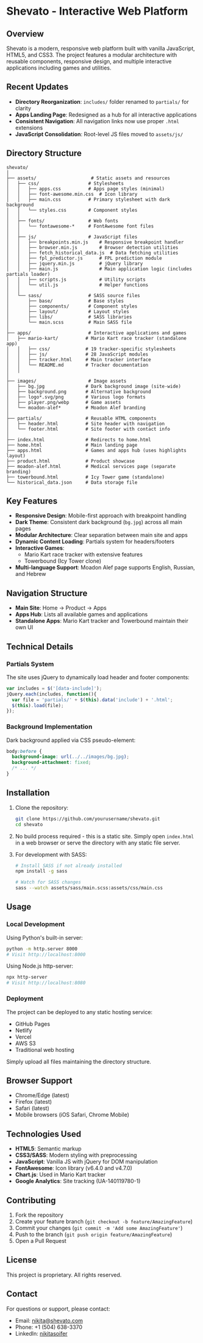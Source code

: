 # Shevato - Interactive Web Platform

## Overview

Shevato is a modern, responsive web platform built with vanilla JavaScript, HTML5, and CSS3. The project features a modular architecture with reusable components, responsive design, and multiple interactive applications including games and utilities.

## Recent Updates

- **Directory Reorganization**: `includes/` folder renamed to `partials/` for clarity
- **Apps Landing Page**: Redesigned as a hub for all interactive applications
- **Consistent Navigation**: All navigation links now use proper `.html` extensions
- **JavaScript Consolidation**: Root-level JS files moved to `assets/js/`

## Directory Structure

```
shevato/
│
├── assets/                    # Static assets and resources
│   ├── css/                  # Stylesheets
│   │   ├── apps.css          # Apps page styles (minimal)
│   │   ├── font-awesome.min.css  # Icon library
│   │   ├── main.css          # Primary stylesheet with dark background
│   │   └── styles.css        # Component styles
│   │
│   ├── fonts/                # Web fonts
│   │   └── fontawesome-*     # FontAwesome font files
│   │
│   ├── js/                   # JavaScript files
│   │   ├── breakpoints.min.js    # Responsive breakpoint handler
│   │   ├── browser.min.js        # Browser detection utilities
│   │   ├── fetch_historical_data.js  # Data fetching utilities
│   │   ├── fpl_predictor.js      # FPL prediction module
│   │   ├── jquery.min.js         # jQuery library
│   │   ├── main.js               # Main application logic (includes partials loader)
│   │   ├── scripts.js            # Utility scripts
│   │   └── util.js               # Helper functions
│   │
│   └── sass/                 # SASS source files
│       ├── base/             # Base styles
│       ├── components/       # Component styles
│       ├── layout/           # Layout styles
│       ├── libs/             # SASS libraries
│       └── main.scss         # Main SASS file
│
├── apps/                     # Interactive applications and games
│   ├── mario-kart/          # Mario Kart race tracker (standalone app)
│   │   ├── css/             # 19 tracker-specific stylesheets
│   │   ├── js/              # 28 JavaScript modules
│   │   ├── tracker.html     # Main tracker interface
│   │   └── README.md        # Tracker documentation
│   │
│
├── images/                   # Image assets
│   ├── bg.jpg               # Dark background image (site-wide)
│   ├── background.png       # Alternative background
│   ├── logo*.svg/png        # Various logo formats
│   ├── player.png/webp      # Game assets
│   └── moadon-alef*         # Moadon Alef branding
│
├── partials/                # Reusable HTML components
│   ├── header.html          # Site header with navigation
│   └── footer.html          # Site footer with contact info
│
├── index.html               # Redirects to home.html
├── home.html                # Main landing page
├── apps.html                # Games and apps hub (uses highlights layout)
├── product.html             # Product showcase
├── moadon-alef.html         # Medical services page (separate branding)
├── towerbound.html          # Icy Tower game (standalone)
└── historical_data.json     # Data storage file
```

## Key Features

- **Responsive Design**: Mobile-first approach with breakpoint handling
- **Dark Theme**: Consistent dark background (`bg.jpg`) across all main pages
- **Modular Architecture**: Clear separation between main site and apps
- **Dynamic Content Loading**: Partials system for headers/footers
- **Interactive Games**: 
  - Mario Kart race tracker with extensive features
  - Towerbound (Icy Tower clone)
- **Multi-language Support**: Moadon Alef page supports English, Russian, and Hebrew

## Navigation Structure

- **Main Site**: Home → Product → Apps
- **Apps Hub**: Lists all available games and applications
- **Standalone Apps**: Mario Kart tracker and Towerbound maintain their own UI

## Technical Details

### Partials System
The site uses jQuery to dynamically load header and footer components:
```javascript
var includes = $('[data-include]');
jQuery.each(includes, function(){
  var file = 'partials/' + $(this).data('include') + '.html';
  $(this).load(file);
});
```

### Background Implementation
Dark background applied via CSS pseudo-element:
```css
body:before {
  background-image: url(../../images/bg.jpg);
  background-attachment: fixed;
  /* ... */
}
```

## Installation

1. Clone the repository:
   ```bash
   git clone https://github.com/yourusername/shevato.git
   cd shevato
   ```

2. No build process required - this is a static site. Simply open `index.html` in a web browser or serve the directory with any static file server.

3. For development with SASS:
   ```bash
   # Install SASS if not already installed
   npm install -g sass
   
   # Watch for SASS changes
   sass --watch assets/sass/main.scss:assets/css/main.css
   ```

## Usage

### Local Development

Using Python's built-in server:
```bash
python -m http.server 8000
# Visit http://localhost:8000
```

Using Node.js http-server:
```bash
npx http-server
# Visit http://localhost:8080
```

### Deployment

The project can be deployed to any static hosting service:
- GitHub Pages
- Netlify
- Vercel
- AWS S3
- Traditional web hosting

Simply upload all files maintaining the directory structure.

## Browser Support

- Chrome/Edge (latest)
- Firefox (latest)
- Safari (latest)
- Mobile browsers (iOS Safari, Chrome Mobile)

## Technologies Used

- **HTML5**: Semantic markup
- **CSS3/SASS**: Modern styling with preprocessing
- **JavaScript**: Vanilla JS with jQuery for DOM manipulation
- **FontAwesome**: Icon library (v6.4.0 and v4.7.0)
- **Chart.js**: Used in Mario Kart tracker
- **Google Analytics**: Site tracking (UA-140119780-1)

## Contributing

1. Fork the repository
2. Create your feature branch (`git checkout -b feature/AmazingFeature`)
3. Commit your changes (`git commit -m 'Add some AmazingFeature'`)
4. Push to the branch (`git push origin feature/AmazingFeature`)
5. Open a Pull Request

## License

This project is proprietary. All rights reserved.

## Contact

For questions or support, please contact:
- Email: nikita@shevato.com
- Phone: +1 (504) 638-3370
- LinkedIn: [nikitasoifer](https://www.linkedin.com/in/nikitasoifer/)